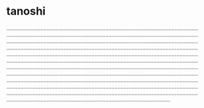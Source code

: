 # tanoshi
..............................................................................................................................................................................................................................................................................................................................................................................................................................................................................................................................................................................................................................................................................................................................................................................................................................................................................................................................................................................................................................................................................................................................................................................................................................................................................................................................................................................................................................................................................................................................